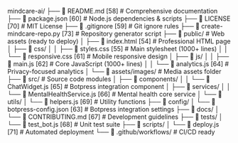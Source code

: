 mindcare-ai/
├── 📄 README.md                        [58] # Comprehensive documentation  
├── 📄 package.json                     [60] # Node.js dependencies & scripts
├── 📄 LICENSE                          [70] # MIT License
├── 📄 .gitignore                       [59] # Git ignore rules
├── 📄 create-mindcare-repo.py          [73] # Repository generator script
├── 📁 public/                               # Web assets (ready to deploy)
│   ├── 📄 index.html                   [54] # Professional HTML page
│   ├── 📁 css/
│   │   ├── 📄 styles.css               [55] # Main stylesheet (1000+ lines)
│   │   └── 📄 responsive.css           [61] # Mobile responsive design
│   ├── 📁 js/
│   │   ├── 📄 main.js                  [62] # Core JavaScript (1000+ lines)
│   │   └── 📄 analytics.js             [64] # Privacy-focused analytics
│   └── 📁 assets/images/                    # Media assets folder
├── 📁 src/                                  # Source code modules
│   ├── 📁 components/
│   │   └── 📄 ChatWidget.js            [65] # Botpress integration component
│   ├── 📁 services/
│   │   └── 📄 MentalHealthService.js   [66] # Mental health core service
│   └── 📁 utils/
│       └── 📄 helpers.js               [69] # Utility functions
├── 📁 config/
│   └── 📄 botpress-config.json         [63] # Botpress integration settings
├── 📁 docs/
│   └── 📄 CONTRIBUTING.md              [67] # Development guidelines
├── 📁 tests/
│   └── 📄 test_bot.js                  [68] # Unit test suite
├── 📁 scripts/
│   └── 📄 deploy.js                    [71] # Automated deployment
└── 📁 .github/workflows/                    # CI/CD ready

